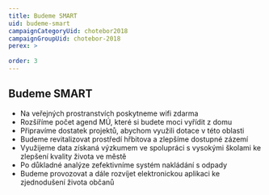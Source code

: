 ```yaml
---
title: Budeme SMART
uid: budeme-smart
campaignCategoryUid: chotebor2018
campaignGroupUid: chotebor-2018
perex: >
  
order: 3
---
```


## Budeme SMART

* Na veřejných prostranstvích poskytneme wifi zdarma
* Rozšíříme počet agend MÚ, které si budete moci vyřídit z domu
* Připravíme dostatek projektů, abychom využili dotace v této oblasti
* Budeme revitalizovat prostředí hřbitova a zlepšíme dostupné zázemí
* Využijeme data získaná výzkumem ve spolupráci s vysokými školami ke zlepšení kvality života ve městě
* Po důkladné analýze zefektivníme systém nakládání s odpady
* Budeme provozovat a dále rozvíjet elektronickou aplikaci ke zjednodušení života občanů
